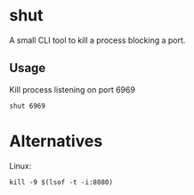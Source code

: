 # shut

A small CLI tool to kill a process blocking a port.

## Usage

Kill process listening on port 6969

```shell
shut 6969
```

# Alternatives

Linux:
```shell
kill -9 $(lsof -t -i:8080)
```
